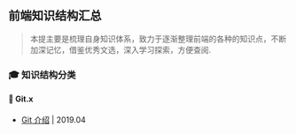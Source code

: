 ## 前端知识结构汇总

> 本提主要是梳理自身知识体系，致力于逐渐整理前端的各种的知识点，不断加深记忆，借鉴优秀文选，深入学习探索，方便查阅.

### :mortar_board: 知识结构分类

#### :closed_book: Git.x
<!-- #### :book: Git.入门 -->
* [Git 介绍](./Git/git-help-01.md) | 2019.04
